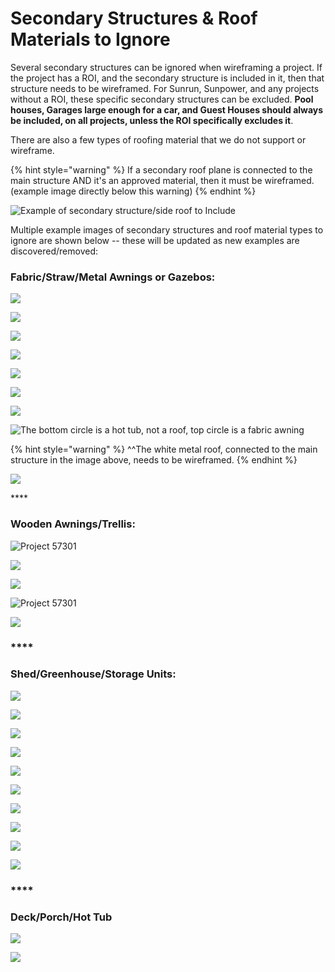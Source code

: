 # Secondary Structures & Roof Materials to Ignore

Several secondary structures can be ignored when wireframing a project. If the project has a ROI, and the secondary structure is included in it, then that structure needs to be wireframed. For Sunrun, Sunpower, and any projects without a ROI, these specific secondary structures can be excluded. **Pool houses, Garages large enough for a car, and Guest Houses should always be included, on all projects, unless the ROI specifically excludes it**.

There are also a few types of roofing material that we do not support or wireframe. 

{% hint style="warning" %}
If a secondary roof plane is connected to the main structure AND it's an approved material, then it must be wireframed. \(example image directly below this warning\) 
{% endhint %}

![Example of secondary structure/side roof to Include](../.gitbook/assets/secondary-type-structures-to-include-in-wireframe_metal-awning-connected-to-house_project-61536.png)

Multiple example images of secondary structures and roof material types to ignore are shown below -- these will be updated as new examples are discovered/removed:

### **Fabric/Straw/Metal Awnings or Gazebos:**

![](../.gitbook/assets/fabric-awnings.png)

![](../.gitbook/assets/image%20%2815%29.png)

![](../.gitbook/assets/image%20%289%29.png)

![](https://lh5.googleusercontent.com/LKT9suC1VSjWzjZVlAK36Hej2Twe0fjqipH7m4u9UWsJ9lyZ72p3ZE4qa93tAjPj_1dm0V9i4xR-eh9_WiXqkWx2Lo2CmwBu7v0AmwtjPG-vCrqkiYQOzqdJQmuyNgUZSIw2poCbCZc)

![](../.gitbook/assets/57636.png)

![](../.gitbook/assets/fabric-awning2.png)

![](https://lh6.googleusercontent.com/xqQSc_FmCGGx-LX4JMdvsSSZf-THEf0sL8HXMvxfNN7SZFO5mbSNbrZImys9IY_0vdTCCkb2DptoLNjqIBUSVDHtlpi1eNLJDVZ7Kyld0PbfWzyeI4-_K-WAQkx0na0Mzv8jmMbSVxs)

![The bottom circle is a hot tub, not a roof, top circle is a fabric awning](../.gitbook/assets/image-1%20%281%29.png)

{% hint style="warning" %}
^^The white metal roof, connected to the main structure in the image above, needs to be wireframed.
{% endhint %}

![](../.gitbook/assets/image%20%2822%29.png)

\*\*\*\*

### **Wooden Awnings/Trellis:**

![Project 57301](../.gitbook/assets/image%20%282%29.png)

![](../.gitbook/assets/image.png)

![](../.gitbook/assets/roof-type-to-ignore.png)

![Project 57301](../.gitbook/assets/image%20%2817%29.png)

![](../.gitbook/assets/image%20%288%29.png)

### \*\*\*\*

### **Shed/Greenhouse/Storage Units:**

![](../.gitbook/assets/image%20%2823%29.png)

![](../.gitbook/assets/image%20%2810%29.png)

![](../.gitbook/assets/image%20%283%29.png)

![](../.gitbook/assets/rounded-shed-or-greenhouse.JPG)

![](https://lh5.googleusercontent.com/848l8dAUBh0xreMLbM2UO3bjxw2p9G1rZ2wBIM33itzSnQZVa8kG3ZhIpYCRWaBEhskXKgHaajjf0-IiFIQKR5mRYaY--AKxJjEcnf0Zc4wo5GTKsuVsJ7xcp3kOwI_p-nPY2AF-NwQ)

![](../.gitbook/assets/image%20%281%29.png)

![](https://lh4.googleusercontent.com/FHzgDNKK8DAz9xLYCEZyyJEJF_JF7TZzV8ltohTjaPySVgjjkD6SIQFC649YTBN5i3QcPO9yr86x4ryQbgUWfRLp_S3XDXHQXFbvCDp7vA98y1fCWKVbgp6d6agbf3OG4gPb5v8URFU)

![](../.gitbook/assets/image%20%2816%29.png)

![](../.gitbook/assets/image%20%2820%29.png)

![](../.gitbook/assets/image%20%2821%29.png)

### \*\*\*\*

### **Deck/Porch/Hot Tub**

![](../.gitbook/assets/image%20%285%29.png)

![](../.gitbook/assets/image%20%2824%29.png)

